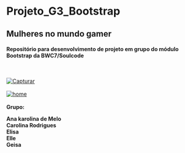 <h1>Projeto_G3_Bootstrap</h1>
<h2>Mulheres no mundo gamer</h2>
<h4>Repositório para desenvolvimento de projeto em grupo do módulo Bootstrap da BWC7/Soulcode</h4><br>

<a href="https://ibb.co/Q6FL7Rf"><img src="https://i.ibb.co/brgTjZP/Capturar.png" alt="Capturar" border="0"></a>
<br>
<br>
<a href="https://ibb.co/ykgSCJv"><img src="https://i.ibb.co/09YtL34/home.png" alt="home" border="0"></a>
<br>
<br>
<strong>Grupo:<strong>

Ana karolina de Melo<br>
Carolina Rodrigues<br>
Elisa<br> 
Elle<br>
Geisa<br>



